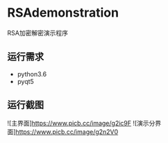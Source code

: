 # RSAdemonstration
RSA加密解密演示程序
## 运行需求
- python3.6
- pyqt5
## 运行截图
![主界面]https://www.picb.cc/image/g2ic9F
![演示分界面]https://www.picb.cc/image/g2n2V0
